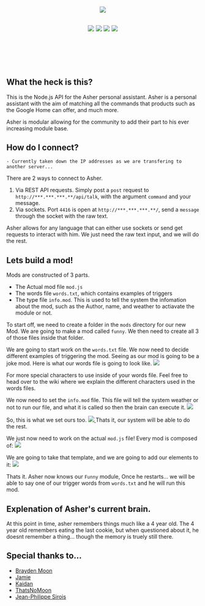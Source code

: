 <p align="center" style="margin-top: -25px;">
  <img src="https://raw.githubusercontent.com/crazywolf132/AsherAPI/master/img/bg.png">
</p>
<h2 align="center">
    <a href="https://circleci.com/gh/crazywolf132/AsherAPI"><img src="https://forthebadge.com/images/badges/60-percent-of-the-time-works-every-time.svg"/></a>
    <a href="#"><img src="https://forthebadge.com/images/badges/built-with-love.svg" /></a>
    <a class="badge-align" href="https://www.codacy.com/app/crazywolf132/AsherAPI?utm_source=github.com&amp;utm_medium=referral&amp;utm_content=crazywolf132/AsherAPI&amp;utm_campaign=Badge_Grade"><img src="https://forthebadge.com/images/badges/for-you.svg"/></a>
    <a href=""./LICENSE">
    <img src="https://forthebadge.com/images/badges/certified-cousin-terio.svg"/>
    </a>
</h2>
<br />
<br />
<br />
<br />

## What the heck is this?
This is the Node.js API for the Asher personal assistant. Asher is a personal assistant with the aim of matching all the commands that products such as the Google Home can offer, and much more.

Asher is modular allowing for the community to add their part to his ever increasing module base.

## How do I connect?

`- Currently taken down the IP addresses as we are transfering to another server...`

There are 2 ways to connect to Asher.
1. Via REST API requests. Simply post a `post` request to `http://***.***.***.**/api/talk`, with the argument `command` and your message.
2. Via sockets. Port `4416` is open at `http://***.***.***.**/`, send a `message` through the socket with the raw text.

Asher allows for any language that can either use sockets or send get requests to interact with him. We just need the raw text input, and we will do the rest.

## Lets build a mod!
Mods are constructed of 3 parts.
- The Actual mod file `mod.js`
- The words file `words.txt`, which contains examples of triggers
- The type file `info.mod`. This is used to tell the system the infomation about the mod, such as the Author, name, and weather to actiavate the module or not.

To start off, we need to create a folder in the `mods` directory for our new Mod.
We are going to make a mod called `funny`.
We then need to create all 3 of those files inside that folder.

We are going to start work on the `words.txt` file. We now need to decide different examples of triggering the mod. Seeing as our mod is going to be a joke mod. Here is what our words file is going to look like.
<a href='https://github.com/crazywolf132/AsherAPI/blob/master/mods/funny/words.txt'>
<img src="https://raw.githubusercontent.com/crazywolf132/AsherAPI/master/img/words.png">
</a>

For more special characters to use inside of your words file. Feel free to head over to the wiki where we explain the different characters used in the words files.

We now need to set the `info.mod` file. This file will tell the system weather or not to run our file, and what it is called so then the brain can execute it.
<a href='https://github.com/crazywolf132/AsherAPI/blob/master/mods/funny/info.mod'>
<img src="https://raw.githubusercontent.com/crazywolf132/AsherAPI/Dev/img/basicInfo.png" />
</a>

So, this is what we set ours too.
<a href="https://github.com/crazywolf132/AsherAPI/blob/master/mods/funny/info.mod">
<img src="https://raw.githubusercontent.com/crazywolf132/AsherAPI/Dev/img/ourInfo.png" />
</a>
Thats it, our system will be able to do the rest.

We just now need to work on the actual `mod.js` file!
Every mod is composed of:
<a href="https://raw.githubusercontent.com/crazywolf132/AsherAPI/master/mods/basicMods/mod.js">
<img src="https://raw.githubusercontent.com/crazywolf132/AsherAPI/master/img/basicMod.png">
</a>

We are going to take that template, and we are going to add our elements to it:
<a href='https://github.com/crazywolf132/AsherAPI/blob/master/mods/funny/mod.js'>
<img src="https://raw.githubusercontent.com/crazywolf132/AsherAPI/master/img/ourMod.png">
</a>

Thats it. Asher now knows our `Funny` module, Once he restarts... we will be able to say one of our trigger words from `words.txt` and he will run this mod.


## Explenation of Asher's current brain.
At this point in time, asher remembers things much like a 4 year old.
The 4 year old remembers eating the last cookie, but when questioned about it, he doesnt remember a thing... though the memory is truely still there.

## Special thanks to...
- [Brayden Moon](https://github.com/crazywolf132)
- [Jamie](https://github.com/jsProj)
- [Kaidan](https://github.com/imnotbad/)
- [ThatsNoMoon](http://github.com/ThatsNoMoon)
- [Jean-Philippe Sirois](https://github.com/veksen)

